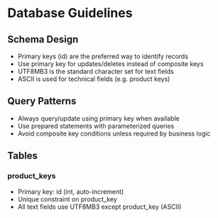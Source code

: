 # Database Guidelines

## Schema Design
- Primary keys (id) are the preferred way to identify records
- Use primary key for updates/deletes instead of composite keys
- UTF8MB3 is the standard character set for text fields
- ASCII is used for technical fields (e.g. product keys)

## Query Patterns
- Always query/update using primary key when available
- Use prepared statements with parameterized queries
- Avoid composite key conditions unless required by business logic

## Tables
### product_keys
- Primary key: id (int, auto-increment)
- Unique constraint on product_key
- All text fields use UTF8MB3 except product_key (ASCII)
